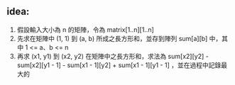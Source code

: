 ## idea:
1. 假設輸入大小為 n 的矩陣，令為 matrix[1..n][1..n]
2. 先求在矩陣中 (1, 1) 到 (a, b) 所成之長方形和，並存到陣列 sum[a][b] 中，其中 1 <= a、b <= n
3. 再求 (x1, y1) 到 (x2, y2) 在矩陣中之長方形和，求法為 sum[x2][y2] - sum[x2][y1 - 1] - sum[x1 - 1][y2] + sum[x1 - 1][y1 - 1]
   ，並在過程中記錄最大的


